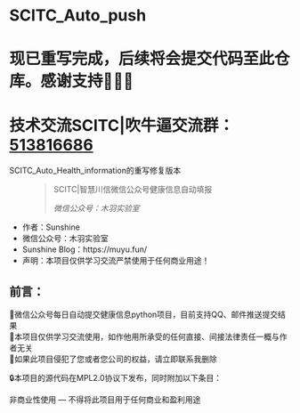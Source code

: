 # SCITC_Auto_push
# 现已重写完成，后续将会提交代码至此仓库。感谢支持💖💖💖
# 技术交流SCITC|吹牛逼交流群：<a rel="noreferrer noopener" href="https://qm.qq.com/cgi-bin/qm/qr?k=qaRwaSma5K8xWpTFY95q9_6YI58QnABi&jump_from=webapi" target="_blank">513816686</a>
SCITC_Auto_Health_information的重写修复版本

<!-- wp:pullquote -->
<figure class="wp-block-pullquote"><blockquote><p>SCITC|智慧川信微信公众号健康信息自动填报</p><cite>微信公众号：木羽实验室</cite></blockquote></figure>
<!-- /wp:pullquote -->

<!-- wp:list -->
<ul><li>作者：Sunshine</li><li>微信公众号：木羽实验室</li><li>Sunshine Blog：https://muyu.fun/</li><li>声明：本项目仅供学习交流严禁使用于任何商业用途！</li>
</ul>

<!-- /wp:list -->

<!-- wp:heading -->
<h2>前言：</h2>
<!-- /wp:heading -->

<!-- wp:paragraph -->
<p id="block-bb73bd83-d728-426c-8c76-95e0b4bf1bc2">🙂微信公众号每日自动提交健康信息python项目，目前支持QQ、邮件推送提交结果 <br>🙂本项目仅供学习交流使用，如作他用所承受的任何直接、间接法律责任一概与作者无关 <br>🙂如果此项目侵犯了您或者您公司的权益，请立即联系我删除</p>
<p>🔒本项目的源代码在MPL2.0协议下发布，同时附加以下条目：<p>
<p>非商业性使用 — 不得将此项目用于任何商业和盈利用途<p>
<!-- /wp:paragraph -->


